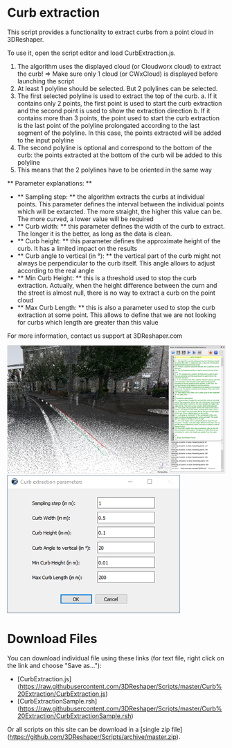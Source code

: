 # Curb extraction

This script provides a functionality to extract curbs from a point cloud in 3DReshaper.

To use it, open the script editor and load CurbExtraction.js.

1. The algorithm uses the displayed cloud (or Cloudworx cloud) to extract the curb! => Make sure only 1 cloud (or CWxCloud) is displayed before launching the script
2. At least 1 polyline should be selected. But 2 polylines can be selected.
3. The first selected polyline is used to extract the top of the curb.
   a. If it contains only 2 points, the first point is used to start the curb extraction and the second point is used to show the extraction direction
   b. If it contains more than 3 points, the point used to start the curb extraction is the last point of the polyline prolongated according to the last segment of the polyline. In this case, the points extracted will be added to the input polyline
4. The second polyline is optional and correspond to the bottom of the curb: the points extracted at the bottom of the curb wil be added to this polyline
5. This means that the 2 polylines have to be oriented in the same way

** Parameter explanations: **

- ** Sampling step: ** the algorithm extracts the curbs at individual points. This parameter defines the interval between the individual points which will be extarcted. The more straight, the higher this value can be. The more curved, a lower value will be required
- ** Curb width: ** this parameter defines the width of the curb to extract. The longer it is the better, as long as the data is clean.
- ** Curb height: ** this parameter defines the approximate height of the curb. It has a limited impact on the results
- ** Curb angle to vertical (in °): ** the vertical part of the curb might not always be perpendicular to the curb itself. This angle allows to adjust according to the real angle
- ** Min Curb Height: ** this is a threshold used to stop the curb extraction. Actually, when the height difference between the curn and the street is almost null, there is no way to extract a curb on the point cloud
- ** Max Curb Length: ** this is also a parameter used to stop the curb extraction at some point. This allows to define that we are not looking for curbs which length are greater than this value

For more information, contact us support at 3DReshaper\.com

![alt text](https://raw.githubusercontent.com/3DReshaper/Scripts/master/Curb%20Extraction/Screenshot.png "screenshot")
![alt text](https://raw.githubusercontent.com/3DReshaper/Scripts/master/Curb%20Extraction/Screenshot2.png "screenshot2")

# Download Files

You can download individual file using these links (for text file, right click on the link and choose "Save as..."):

- [CurbExtraction.js] (https://raw.githubusercontent.com/3DReshaper/Scripts/master/Curb%20Extraction/CurbExtraction.js)
- [CurbExtractionSample.rsh] (https://raw.githubusercontent.com/3DReshaper/Scripts/master/Curb%20Extraction/CurbExtractionSample.rsh)

Or all scripts on this site can be download in a [single zip file] (https://github.com/3DReshaper/Scripts/archive/master.zip).
